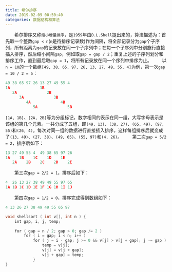 ```yaml
---
title: 希尔排序
date: 2019-02-09 00:50:40
categories: 数据结构和算法
---
```

&emsp;&emsp;希尔排序又称`缩小增量排序`，是`1959`年由`D.L.Shell`提出来的，算法描述为：首先取一个整数`gap < n`(`n`是待排序记录数)作为间隔，将全部记录分为`gap`个子序列，所有距离为`gap`的记录放在同一个子序列中；在每一个子序列中分别施行直接插入排序，然后缩小间隔`gap`，例如取`gap = gap / 2`；重复上述的子序列划分和排序工作，直到最后取`gap = 1`，将所有记录放在同一个序列中排序为止。
&emsp;&emsp;以`n = 10`的一个数组`[49, 38, 65, 97, 26, 13, 27, 49, 55, 4]`为例，第一次`gap = 10 / 2 = 5`：

``` cpp
49 38 65 97 26 13 27 49 55 4
1A             1B
   2A             2B
      3A             3B
         4A             4B
            5A             5B
```

`[1A, 1B]`、`[2A, 2B]`等为分组标记，数字相同的表示在同一组，大写字母表示是该组的第几个元素。一共分成了五组，即`(49, 13)`、`(38, 27)`、`(65, 49)`、`(97, 55)`和`(26, 4)`。每次对同一组的数据进行直接插入排序，这样每组排序后就变成了`(13, 49)`、`(27, 38)`、`(49, 65)`、`(55, 97)`和`(4, 26)`。
&emsp;&emsp;第二次`gap = 5/2 = 2`，排序后如下：

``` cpp
13 27 49 55 4  49 38 65 97 26
1A    1B    1C    1D    1E
   2A    2B    2C    2D    2E
```

&emsp;&emsp;第三次`gap = 2/2 = 1`，排序后如下：

``` cpp
4  26 13 27 38 49 49 55 97 65
1A 1B 1C 1D 1E 1F 1G 1H 1I 1J
```

&emsp;&emsp;第四次`gap = 1/2 = 0`，排序完成得到数组如下：

``` cpp
4 13 26 27 38 49 49 55 65 97
```

``` cpp
void shellsort ( int v[], int n ) {
    int gap, i, j, temp;
​
    for ( gap = n / 2; gap > 0; gap /= 2 )
        for ( i = gap; i < n; i++ )
            for ( j = i - gap; j >= 0 && v[j] > v[j + gap]; j -= gap ) {
                temp = v[j];
                v[j] = v[j + gap];
                v[j + gap] = temp;
            }
}
```